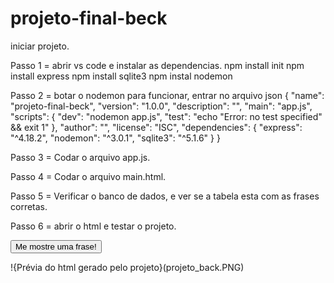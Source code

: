 # projeto-final-beck

iniciar projeto.

Passo 1 = abrir vs code e instalar as dependencias.
npm install init
npm install express
npm install sqlite3
npm instal nodemon

Passo 2 = botar o nodemon para funcionar, entrar no arquivo json
{
  "name": "projeto-final-beck",
  "version": "1.0.0",
  "description": "",
  "main": "app.js",
  "scripts": {
    "dev": "nodemon app.js",
    "test": "echo \"Error: no test specified\" && exit 1"
  },
  "author": "",
  "license": "ISC",
  "dependencies": {
    "express": "^4.18.2",
    "nodemon": "^3.0.1",
    "sqlite3": "^5.1.6"
  }
}

Passo 3 = Codar o arquivo app.js.

Passo 4 = Codar o arquivo main.html.

Passo 5 = Verificar o banco de dados, e ver se a tabela esta com as frases corretas.

Passo 6 = abrir o html e testar o projeto.

<button onclick="window.location.href='http://localhost:3030/frases';">Me mostre uma frase!</button>

!{Prévia do html gerado pelo projeto}(projeto_back.PNG) 
